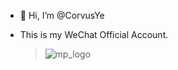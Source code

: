 - 👋 Hi, I’m @CorvusYe

- This is my WeChat Official Account.
  > ![mp_logo](https://user-images.githubusercontent.com/15630211/210298359-15e5cbd4-feda-4a17-a263-6a2926468c4d.jpg)


